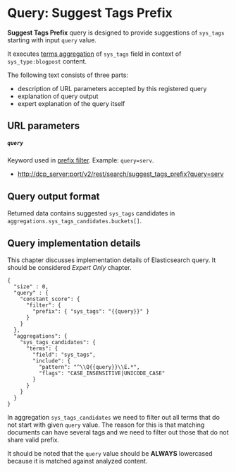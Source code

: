# Query: Suggest Tags Prefix

**Suggest Tags Prefix** query is designed to provide suggestions of `sys_tags` starting with input `query` value.

It executes [terms aggregation] of `sys_tags` field in context of `sys_type:blogpost` content.

[terms aggregation]: http://www.elasticsearch.org/guide/en/elasticsearch/reference/1.4/search-aggregations-bucket-terms-aggregation.html

The following text consists of three parts:

- description of URL parameters accepted by this registered query
- explanation of query output
- expert explanation of the query itself

## URL parameters

##### `query`
Keyword used in [prefix filter]. Example: `query=serv`.

[prefix filter]: http://www.elasticsearch.org/guide/en/elasticsearch/reference/1.4/query-dsl-prefix-filter.html

- <http://dcp_server:port/v2/rest/search/suggest_tags_prefix?query=serv>

## Query output format

Returned data contains suggested `sys_tags` candidates in `aggregations.sys_tags_candidates.buckets[]`.

## Query implementation details

This chapter discusses implementation details of Elasticsearch query. It should be considered _Expert Only_ chapter.

    {
      "size" : 0,
      "query" : {
        "constant_score": {
          "filter": {
            "prefix": { "sys_tags": "{{query}}" }
          }
        }
      },
      "aggregations": {
        "sys_tags_candidates": {
          "terms": {
            "field": "sys_tags",
            "include": {
              "pattern": "^\\Q{{query}}\\E.*",
              "flags": "CASE_INSENSITIVE|UNICODE_CASE"
            }
          }
        }
      }
    }

In aggregation `sys_tags_candidates` we need to filter out all terms that do not start with given `query` value.
The reason for this is that matching documents can have several tags and we need to filter out those that
do not share valid prefix.

It should be noted that the `query` value should be **ALWAYS** lowercased because it is matched against analyzed content.
